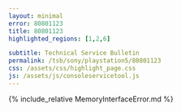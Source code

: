 ```yaml
---
layout: minimal
error: 80801123
title: 80801123
highlighted_regions: [1,2,6]

subtitle: Technical Service Bulletin
permalink: /tsb/sony/playstation5/80801123
css: /assets/css/highlight_page.css
js: /assets/js/consoleservicetool.js
---
```


{% include_relative MemoryInterfaceError.md %}
